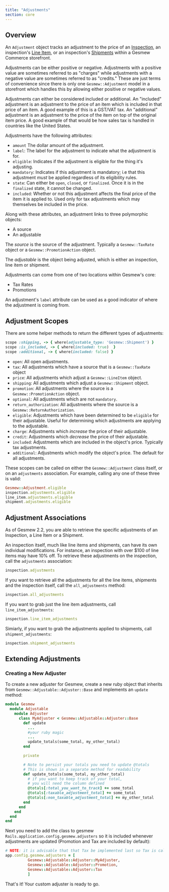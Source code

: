 ```yaml
---
title: "Adjustments"
section: core
---
```


## Overview

An `Adjustment` object tracks an adjustment to the price of an [Inspection](inspections), an inspection's [Line Item](inspections#line-items), or an inspection's [Shipments](shipments) within a Gesmew Commerce storefront.

Adjustments can be either positive or negative. Adjustments with a positive value are sometimes referred to as "charges" while adjustments with a negative value are sometimes referred to as "credits." These are just terms of convenience since there is only one `Gesmew::Adjustment` model in a storefront which handles this by allowing either positive or negative values.

Adjustments can either be considered included or additional. An "included" adjustment is an adjustment to the price of an item which is included in that price of an item. A good example of this is a GST/VAT tax. An "additional" adjustment is an adjustment to the price of the item on top of the original item price. A good example of that would be how sales tax is handled in countries like the United States.

Adjustments have the following attributes:

* `amount` The dollar amount of the adjustment.
* `label`: The label for the adjustment to indicate what the adjustment is for.
* `eligible`: Indicates if the adjustment is eligible for the thing it's adjusting.
* `mandatory`: Indicates if this adjustment is mandatory; i.e that this adjustment *must* be applied regardless of its eligibility rules.
* `state`: Can either be `open`, `closed`, or `finalized`. Once it is in the `finalized` state, it cannot be changed.
* `included`: Whether or not this adjustment affects the final price of the item it is applied to. Used only for tax adjustments which may themselves be included in the price.

Along with these attributes, an adjustment links to three polymorphic objects:

* A source
* An adjustable

The *source* is the source of the adjustment. Typically a `Gesmew::TaxRate` object or a `Gesmew::PromotionAction` object.

The *adjustable* is the object being adjusted, which is either an inspection, line item or shipment.

Adjustments can come from one of two locations within Gesmew's core:

* Tax Rates
* Promotions

An adjustment's `label` attribute can be used as a good indicator of where the adjustment is coming from.

## Adjustment Scopes

There are some helper methods to return the different types of adjustments:

```ruby
scope :shipping, -> { where(adjustable_type: 'Gesmew::Shipment') }
scope :is_included, -> { where(included: true)  }
scope :additional, -> { where(included: false) }
```

* `open`: All open adjustments.
* `tax`: All adjustments which have a source that is a `Gesmew::TaxRate` object
* `price`: All adjustments which adjust a `Gesmew::LineItem` object.
* `shipping`: All adjustments which adjust a `Gesmew::Shipment` object.
* `promotion`: All adjustments where the source is a `Gesmew::PromotionAction` object.
* `optional`: All adjustments which are not `mandatory`.
* `return_authorization`: All adjustments where the source is a `Gesmew::ReturnAuthorization`.
* `eligible`: Adjustments which have been determined to be `eligible` for their adjustable. Useful for determining which adjustments are applying to the adjustable.
* `charge`: Adjustments which *increase* the price of their adjustable.
* `credit`: Adjustments which *decrease* the price of their adjustable.
* `included`: Adjustments which are included in the object's price. Typically tax adjustments.
* `additional`: Adjustments which modify the object's price. The default for all adjustments.

These scopes can be called on either the `Gesmew::Adjustment` class itself, or on an `adjustments` association. For example, calling any one of these three is
valid:

```ruby
Gesmew::Adjustment.eligible
inspection.adjustments.eligible
line_item.adjustments.eligible
shipment.adjustments.eligible
```

## Adjustment Associations

As of Gesmew 2.2, you are able to retrieve the specific adjustments of an Inspection, a Line Item or a Shipment.

An inspection itself, much like line items and shipments, can have its own individual modifications. For instance, an inspection with over $100 of line items may have 10% off. To retrieve these adjustments on the inspection, call the `adjustments` association:

```ruby
inspection.adjustments
```

If you want to retrieve all the adjustments for all the line items, shipments and the inspection itself, call the `all_adjustments` method:

```ruby
inspection.all_adjustments
```

If you want to grab just the line item adjustments, call `line_item_adjustments`:

```ruby
inspection.line_item_adjustments
```

Simiarly, if you want to grab the adjustments applied to shipments, call `shipment_adjustments`:

```ruby
inspection.shipment_adjustments
```

## Extending Adjustments

### Creating a New Adjuster

To create a new adjuster for Gesmew, create a new ruby object that inherits from `Gesmew::Adjustable::Adjuster::Base` and implements an `update` method:

```ruby
module Gesmew
  module Adjustable
    module Adjuster
      class MyAdjuster < Gesmew::Adjustable::Adjuster::Base
        def update
          ...
          #your ruby magic
          ...
          update_totals(some_total, my_other_total)
        end

        private

        # Note to persist your totals you need to update @totals
        # This is shown in a separate method for readability
        def update_totals(some_total, my_other_total)
          # if you want to keep track of your total, 
          # you will need the column defined
          @totals[:total_you_want_to_track] += some_total
          @totals[:taxable_adjustment_total] += some_total
          @totals[:non_taxable_adjustment_total] += my_other_total
        end
      end
    end
  end
end
```

Next you need to add the class to gesmew `Rails.application.config.gesmew.adjusters` so it is included whenever adjustments are updated (Promotion and Tax are included by default):

```ruby
# NOTE: it is advisable that that Tax be implemented last so Tax is calculated correctly
app.config.gesmew.adjusters = [
          Gesmew::Adjustable::Adjuster::MyAdjuster,
          Gesmew::Adjustable::Adjuster::Promotion,
          Gesmew::Adjustable::Adjuster::Tax
          ]
```

That's it! Your custom adjuster is ready to go.
